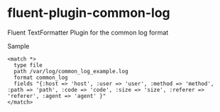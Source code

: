 # fluent-plugin-common-log
Fluent TextFormatter Plugin for the common log format

Sample
```
<match *>
  type file
  path /var/log/common_log_example.log
  format common_log
  fields "{:host => 'host', :user => 'user', :method => 'method', :path => 'path', :code => 'code', :size => 'size', :referer => 'referer', :agent => 'agent' }"
</match>
```
